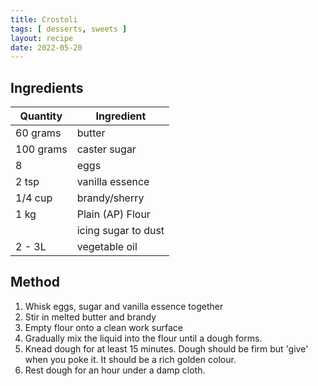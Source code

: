 ```yaml
---
title: Crostoli
tags: [ desserts, sweets ]
layout: recipe
date: 2022-05-20
---
```

## Ingredients

|Quantity|Ingredient
|-|-
|60 grams|butter
|100 grams|caster sugar
|8|eggs
|2 tsp |vanilla essence
|1/4 cup|brandy/sherry
|1 kg|Plain (AP) Flour 
||icing sugar to dust
|2 - 3L|vegetable oil

## Method

1. Whisk eggs, sugar and vanilla essence together
2. Stir in melted butter and brandy
3. Empty flour onto a clean work surface
4. Gradually mix the liquid into the flour until a dough forms.
5. Knead dough for at least 15 minutes. Dough should be firm but 'give' when you poke it. It should be a rich golden colour.
6. Rest dough for an hour under a damp cloth.
